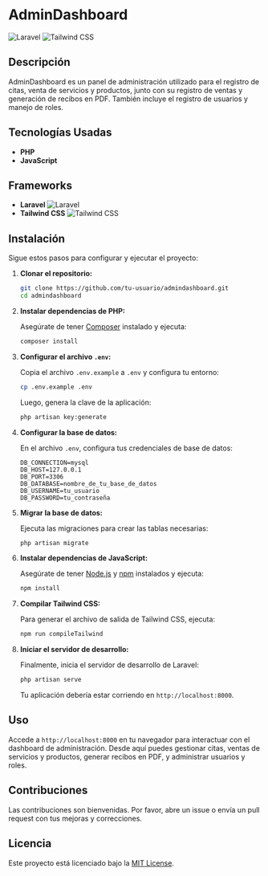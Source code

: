 # AdminDashboard

![Laravel](https://img.shields.io/badge/Laravel-FF2D20?style=for-the-badge&logo=laravel&logoColor=white)
![Tailwind CSS](https://img.shields.io/badge/Tailwind%20CSS-06B6D4?style=for-the-badge&logo=tailwindcss&logoColor=white)

## Descripción

AdminDashboard es un panel de administración utilizado para el registro de citas, venta de servicios y productos, junto con su registro de ventas y generación de recibos en PDF. También incluye el registro de usuarios y manejo de roles.

## Tecnologías Usadas

- **PHP**
- **JavaScript**

## Frameworks

- **Laravel** ![Laravel](https://img.shields.io/badge/Laravel-FF2D20?style=for-the-badge&logo=laravel&logoColor=white)
- **Tailwind CSS** ![Tailwind CSS](https://img.shields.io/badge/Tailwind%20CSS-06B6D4?style=for-the-badge&logo=tailwindcss&logoColor=white)

## Instalación

Sigue estos pasos para configurar y ejecutar el proyecto:

1. **Clonar el repositorio:**

    ```bash
    git clone https://github.com/tu-usuario/admindashboard.git
    cd admindashboard
    ```

2. **Instalar dependencias de PHP:**

    Asegúrate de tener [Composer](https://getcomposer.org/) instalado y ejecuta:

    ```bash
    composer install
    ```

3. **Configurar el archivo `.env`:**

    Copia el archivo `.env.example` a `.env` y configura tu entorno:

    ```bash
    cp .env.example .env
    ```

    Luego, genera la clave de la aplicación:

    ```bash
    php artisan key:generate
    ```

4. **Configurar la base de datos:**

    En el archivo `.env`, configura tus credenciales de base de datos:

    ```dotenv
    DB_CONNECTION=mysql
    DB_HOST=127.0.0.1
    DB_PORT=3306
    DB_DATABASE=nombre_de_tu_base_de_datos
    DB_USERNAME=tu_usuario
    DB_PASSWORD=tu_contraseña
    ```

5. **Migrar la base de datos:**

    Ejecuta las migraciones para crear las tablas necesarias:

    ```bash
    php artisan migrate
    ```

6. **Instalar dependencias de JavaScript:**

    Asegúrate de tener [Node.js](https://nodejs.org/) y [npm](https://www.npmjs.com/) instalados y ejecuta:

    ```bash
    npm install
    ```

7. **Compilar Tailwind CSS:**

    Para generar el archivo de salida de Tailwind CSS, ejecuta:

    ```bash
    npm run compileTailwind
    ```

8. **Iniciar el servidor de desarrollo:**

    Finalmente, inicia el servidor de desarrollo de Laravel:

    ```bash
    php artisan serve
    ```

    Tu aplicación debería estar corriendo en `http://localhost:8000`.

## Uso

Accede a `http://localhost:8000` en tu navegador para interactuar con el dashboard de administración. Desde aquí puedes gestionar citas, ventas de servicios y productos, generar recibos en PDF, y administrar usuarios y roles.

## Contribuciones

Las contribuciones son bienvenidas. Por favor, abre un issue o envía un pull request con tus mejoras y correcciones.

## Licencia

Este proyecto está licenciado bajo la [MIT License](https://opensource.org/licenses/MIT).
